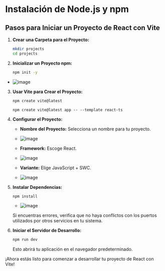 # Instalación de Node.js y npm

## Pasos para Iniciar un Proyecto de React con Vite

1. **Crear una Carpeta para el Proyecto:**
    ```bash
    mkdir projects
    cd projects
    ```

2. **Inicializar un Proyecto npm:**
    ```bash
    npm init -y
    ```
- ![image](https://github.com/BryantMagik/React/assets/114482369/f1cd2d46-0842-44a1-bd38-db9234ce3020)

3. **Usar Vite para Crear el Proyecto:**
    ```bash
    npm create vite@latest
    ```
    ```
    npm create vite@latest app -- --template react-ts
    ```
4. **Configurar el Proyecto:**
   - **Nombre del Proyecto:** Selecciona un nombre para tu proyecto.
   - ![image](https://github.com/BryantMagik/React/assets/114482369/8f1ad83e-3857-421d-8dce-899e33051069)
   - **Framework:** Escoge React.
   - ![image](https://github.com/BryantMagik/React/assets/114482369/77c94965-adc7-4038-9cfe-142139aee199)

   - **Variante:** Elige JavaScript + SWC.
   - ![image](https://github.com/BryantMagik/React/assets/114482369/f68fd608-b333-42b2-9d7a-2c8878078d71)


5. **Instalar Dependencias:**
    ```bash
    npm install
    ```
    - ![image](https://github.com/BryantMagik/React/assets/114482369/813ac03e-30eb-46e9-a54f-5cd27bbd3943)



   Si encuentras errores, verifica que no haya conflictos con los puertos utilizados por otros servicios en tu sistema.

6. **Iniciar el Servidor de Desarrollo:**
    ```bash
    npm run dev
    ```

   Esto abrirá tu aplicación en el navegador predeterminado.

¡Ahora estás listo para comenzar a desarrollar tu proyecto de React con Vite!
